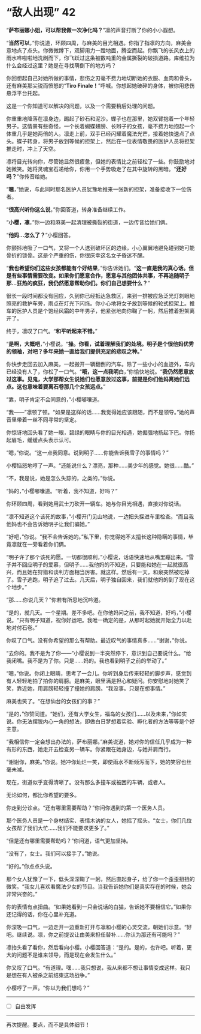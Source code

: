 # “敌人出现” 42

“**萨布丽娜小姐，可以帮我做一次净化吗？**”凛的声音打断了你的小小遐想。

“**当然可以**，”你说道，环顾四周，与麻美的目光相遇。你指了指凛的方向，麻美会意地点了点头。你微微蹲下，双脚用力一蹬地面，腾空而起。你飘飞的长风衣上的雨水哗啦啦地洗刷而下，你飞跃过这条被数吨重的金属撕裂的破损道路。库维拉为什么会经过这里？她是在寻找萌倒下的地方吗？

你回想起自己对她所做的事情，悲伤之刃毫不费力地切断她的衣服、血肉和骨头，还有麻美那尖锐而愤怒的“**Tiro Finale！**”呼喊。你想起她破碎的身体，被你用悲伤悬浮平台托起。

这是一个你知道可以解决的问题，以及一个需要稍后处理的问题。

你重重地降落在凛身边，踢起了砂石和泥沙。蝶子也在那里，她双臂抱着一个年轻男子。这情景有些奇怪，一个长着蝴蝶翅膀、长辫子的女孩，毫不费力地抱起一个体重几乎是她两倍的人。凛走上前，双手已经闪耀着魔法光芒，接着她快速点了点头。蝶子转身，将男子放到等候的担架上，然后在一位表情敬畏的医护人员将担架推走时，冲上了天空。

凛将目光转向你，尽管她显然很疲惫，但她的表情比之前轻松了一些。你鼓励地对她微笑。她将灵魂宝石递给你，你用一个手势吸走了在其中旋转的黑暗。“**还好吗？**”你传音给她。

“**嗯**，”她说，与此同时那名医护人员犹豫地推来一张新的担架，准备接收下一位伤者。

“**很高兴听你这么说**，”你回答道，转身准备继续工作。

“**小樱，凛**，”你一边和麻美一起清理被撕裂的街道，一边传音给她们俩。

“**他妈...怎么了？**”小樱回答。

你颤抖地吸了一口气，又将一个人送到破坏区的边缘，小心翼翼地避免碰到她可能骨折的锁骨。这是个严重的伤，你很庆幸这名女子昏迷不醒。

“**我也希望你们这些女孩都能有个好结果**，”你告诉她们。“**这一直是我的真心话。但是有些事情需要改变。如果你们愿意合作，愿意与其他团体共事，不再追随明子那...狂热的疯狂，我仍然愿意帮助你们。你们自己想要什么？**”

很长一段时间都没有回应，久到你已经抵达急救区，来到一排被应急泛光灯刺眼地照亮的救护车旁，雨点在灯光下闪烁。你小心地将女子放到等候的轮式担架上。推车的医护人员是个饱经风霜的中年男子，他紧张地向你鞠了一躬，然后推着担架离开了。

终于，凛叹了口气。“**和平听起来不错。**”

“**是啊，大概吧**，”小樱说。“**操。你看，试着理解我们的处境。明子是个很他妈优秀的领袖，对吧？多年来她一直给我们提供充足的悲叹之种。**”

你快步走回去加入麻美，一起搬开一辆翻倒的汽车。除了一些小小的血迹外，车内已经没有人了，你松了一口气。“**哦，这一点我明白**，”你愉快地说。“**我仍然愿意放过这事。见鬼，大学那帮女生说她们也愿意放过这事，前提是你们他妈离她们远点。这也意味着要离石卷那几个女孩远点。**”

“靠，明子肯定不会同意的，”小樱嘟囔道。

“我——”凛顿了顿。“如果是这样的话……我觉得她应该跟随，而不是领导。”她的声音里带着一丝不同寻常的坚定。

你惊讶地回头看了她一眼，碧绿的眼睛与你的目光相遇，她倔强地扬起下巴。你扬起眉毛，缓缓点头表示认可。

“嗯，”你说。“这一点我同意。说到明子……你能告诉我雪子的事情吗？”

小樱恼怒地哼了一声。“还能说什么？漂亮，那种……美少年的感觉。她很……酷。”

“不，我是说，她是怎么失踪的，之类的，”你说。

“妈的，”小樱嘟囔道。“听着，我不知道，好吗？”

你环顾四周，看到她用武士刀砍开一辆车。她与你目光相遇，直接对你说话。

“凛不知道这个该死的故事，”小樱开门见山地说，一边把头探进车里检查。“而且我他妈也不会告诉她明子让我们骗她。”

“好吧，”你说。“我不会告诉她的。”私下里，你觉得她不太擅长这种隐瞒的事情，毕竟凛就在一旁看着你们俩。

“明子许了那个该死的愿。一切都很顺利，”小樱说，话语快速地从嘴里蹦出来。“雪子并不回应明子的爱慕，但明子……我他妈的不知道，只要能和她在一起就很高兴，而且她在狩猎和谈判方面相当厉害。就这样。然后有一天，和泉突然被吃掉了。雪子逃跑，明子追了过去。几天后，明子独自回来，我们就他妈的到了现在这个地步。”

“那……你说几天？”你若有所思地沉吟道。

“是的，就几天。一个星期。差不多吧。在你他妈问之前，我不知道，好吗，”小樱说。“只有明子知道，祝你好运吧。我唯一确定的是，从那时起她就开始全力以赴地对付石卷。”

你叹了口气。没有你希望的那么有帮助。最近叹气的事情真多……“谢谢，”你说。

“去你的。我不是为了你——”小樱说到一半突然停下，意识到自己要说什么。“给我闭嘴。我不是为了你。只是……妈的。我也看到明子之前的举动了。”

“嗯，”你说。你闭上眼睛，思考了一会儿。你听到身后传来轻轻的脚步声，感觉到有人轻轻地拍了拍你的肩膀。是麻美，眼里满是担心和疑问。你安慰地对她笑了笑，靠近她，用肩膀轻轻撞了撞她的肩膀。“我没事。只是在想事情。”

麻美也笑了。“在想仙台的女孩们的事？”

“是的，”你赞同道。“她们，还有大学女生，福岛的女孩们……以及未来，”你如实说。你无法摆脱内心一角的想法，即做白日梦想着实验、孵化者的方法等等是个好主意。

“我相信你一定会想出办法的，萨布丽娜。”麻美说道，她对你的信任几乎成为一种有形的东西，她走开去检查另一辆车。你紧跟在她身边，与她并肩而行。

“谢谢你，麻美。”你说。她冲你灿烂一笑，即使雨水不断倾泻而下，她的笑容也丝毫未减。

现在，街道似乎变得清晰了。没有那么多撞车或被困的车辆，或者人。

无论如何，都比你希望的要多。

你走到分诊点。“还有哪里需要帮助？”你问你遇到的第一个医务人员。

那个医务人员是一个身材结实、表情木讷的女人，她摇了摇头。“女士，你们几位女孩帮了我们大忙……我们不能要求更多了。”

“但是还有哪里需要帮助吗？”你问道，语气更加坚持。

“没有了，女士。我们可以接手了。”她说。

“好的。”你点点头说。

那个女人犹豫了一下，低头深深鞠了一躬，然后直起身子，给了你一个歪歪扭扭的微笑。“我女儿喜欢看魔法少女的节目。当我告诉她你们是真实存在的时候，她会非常兴奋的。”

你的表情有点扭曲。“如果她看到一只会说话的白猫，告诉她不要相信它。”如果你还记得的话，你在心里补充道。

你深吸一口气，一边走开一边重新打开与凛和小樱的心灵交流，朝她们示意。“好吧。继续说。凛，你之前提议让由美来担任替补……你认为那还有可能吗？”

凛抬头看了看你，然后看向小樱。小樱回答道：“是的。是的，也许吧。听着，更大的问题不是谁来领导，而是现在会发生什么。”

你又叹了口气。“有道理。嘿……我只想说，我从来都不想让事情变成这样。我只是想在有人被杀之前结束这场战争。”

小樱哼了一声。“你以为我们想吗？”

---

- [ ] 自由发挥

---

再次提醒。要点，而不是具体细节！
